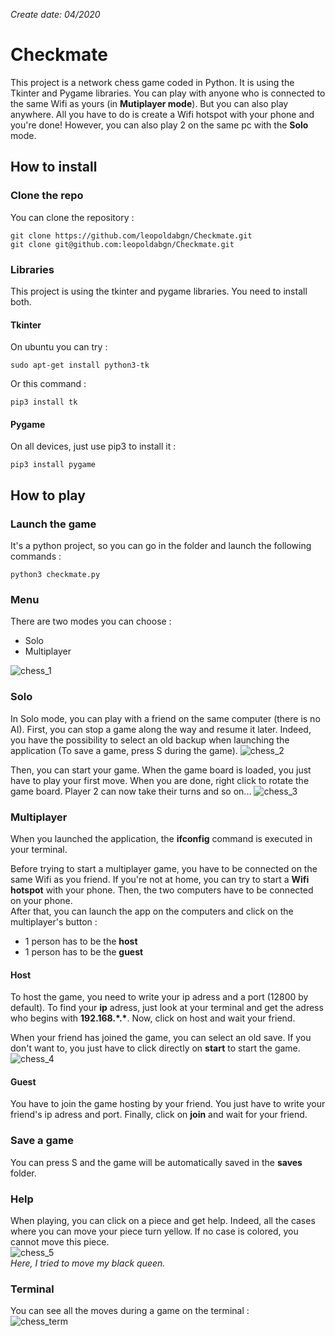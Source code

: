 *Create date: 04/2020*
# Checkmate
This project is a network chess game coded in Python. It is using the Tkinter and Pygame libraries. You can play with anyone who is connected to the same Wifi as yours (in **Mutiplayer mode**). But you can also play anywhere. All you have to do is create a Wifi hotspot with your phone and you're done! However, you can also play 2 on the same pc with the **Solo** mode.

## How to install

### Clone the repo
You can clone the repository :
```
git clone https://github.com/leopoldabgn/Checkmate.git
git clone git@github.com:leopoldabgn/Checkmate.git
```

### Libraries
This project is using the tkinter and pygame libraries. You need to install both.
#### Tkinter
On ubuntu you can try :
```
sudo apt-get install python3-tk
```
Or this command :
```
pip3 install tk
```

#### Pygame
On all devices, just use pip3 to install it :
```
pip3 install pygame
```

## How to play

### Launch the game
It's a python project, so you can go in the folder and launch the following commands :
```
python3 checkmate.py
```

### Menu
There are two modes you can choose :
- Solo  
- Multiplayer  

![chess_1](https://user-images.githubusercontent.com/95108507/178147263-4214a2ca-a2a7-4f9b-939e-0baca54df6e8.png)

### Solo
In Solo mode, you can play with a friend on the same computer (there is no AI). First, you can stop a game along the way and resume it later. Indeed, you have the possibility to select an old backup when launching the application (To save a game, press S during the game).
![chess_2](https://user-images.githubusercontent.com/95108507/178147276-8cef986f-f28e-4872-b90c-bdf275a7c714.png)

Then, you can start your game. When the game board is loaded, you just have to play your first move. When you are done, right click to rotate the game board. Player 2 can now take their turns and so on...
![chess_3](https://user-images.githubusercontent.com/95108507/178147282-bcef94d8-46e9-40ed-83dd-cbf7f98e23f5.png)

### Multiplayer
When you launched the application, the **ifconfig** command is executed in your terminal.

Before trying to start a multiplayer game, you have to be connected on the same Wifi as you friend. If you're not at home, you can try to start a **Wifi hotspot** with your phone. Then, the two computers have to be connected on your phone.  
After that, you can launch the app on the computers and click on the multiplayer's button :
- 1 person has to be the **host**
- 1 person has to be the **guest**

#### Host
To host the game, you need to write your ip adress and a port (12800 by default). To find your **ip** adress, just look at your terminal and get the adress who begins with **192.168.\*.\***. Now, click on host and wait your friend.  

When your friend has joined the game, you can select an old save. If you don't want to, you just have to click directly on **start** to start the game.
![chess_4](https://user-images.githubusercontent.com/95108507/178147310-b635ce4a-b9a7-469d-9b6b-619a5ed0c6fa.png)

#### Guest
You have to join the game hosting by your friend. You just have to write your friend's ip adress and port. Finally, click on **join** and wait for your friend.

### Save a game
You can press S and the game will be automatically saved in the **saves** folder.

### Help
When playing, you can click on a piece and get help. Indeed, all the cases where you can move your piece turn yellow. If no case is colored, you cannot move this piece.  
![chess_5](https://user-images.githubusercontent.com/95108507/178147415-e414f975-c9c1-4e13-8132-32e79ec152b7.png)  
*Here, I tried to move my black queen.*

### Terminal
You can see all the moves during a game on the terminal :  
![chess_term](https://user-images.githubusercontent.com/95108507/178147246-a6701237-9188-49a3-8718-be0524e3ebe2.png)  
